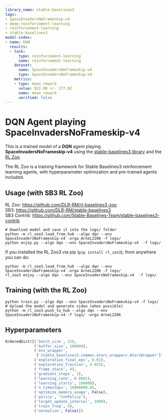 ```yaml
---
library_name: stable-baselines3
tags:
- SpaceInvadersNoFrameskip-v4
- deep-reinforcement-learning
- reinforcement-learning
- stable-baselines3
model-index:
- name: DQN
  results:
  - task:
      type: reinforcement-learning
      name: reinforcement-learning
    dataset:
      name: SpaceInvadersNoFrameskip-v4
      type: SpaceInvadersNoFrameskip-v4
    metrics:
    - type: mean_reward
      value: 922.00 +/- 277.02
      name: mean_reward
      verified: false
---
```


# **DQN** Agent playing **SpaceInvadersNoFrameskip-v4**
This is a trained model of a **DQN** agent playing **SpaceInvadersNoFrameskip-v4**
using the [stable-baselines3 library](https://github.com/DLR-RM/stable-baselines3)
and the [RL Zoo](https://github.com/DLR-RM/rl-baselines3-zoo).

The RL Zoo is a training framework for Stable Baselines3
reinforcement learning agents,
with hyperparameter optimization and pre-trained agents included.

## Usage (with SB3 RL Zoo)

RL Zoo: https://github.com/DLR-RM/rl-baselines3-zoo<br/>
SB3: https://github.com/DLR-RM/stable-baselines3<br/>
SB3 Contrib: https://github.com/Stable-Baselines-Team/stable-baselines3-contrib

```
# Download model and save it into the logs/ folder
python -m rl_zoo3.load_from_hub --algo dqn --env SpaceInvadersNoFrameskip-v4 -orga ArneL2206 -f logs/
python enjoy.py --algo dqn --env SpaceInvadersNoFrameskip-v4  -f logs/
```

If you installed the RL Zoo3 via pip (`pip install rl_zoo3`), from anywhere you can do:
```
python -m rl_zoo3.load_from_hub --algo dqn --env SpaceInvadersNoFrameskip-v4 -orga ArneL2206 -f logs/
rl_zoo3 enjoy --algo dqn --env SpaceInvadersNoFrameskip-v4  -f logs/
```

## Training (with the RL Zoo)
```
python train.py --algo dqn --env SpaceInvadersNoFrameskip-v4 -f logs/
# Upload the model and generate video (when possible)
python -m rl_zoo3.push_to_hub --algo dqn --env SpaceInvadersNoFrameskip-v4 -f logs/ -orga ArneL2206
```

## Hyperparameters
```python
OrderedDict([('batch_size', 32),
             ('buffer_size', 100000),
             ('env_wrapper',
              ['stable_baselines3.common.atari_wrappers.AtariWrapper']),
             ('exploration_final_eps', 0.01),
             ('exploration_fraction', 0.025),
             ('frame_stack', 4),
             ('gradient_steps', 1),
             ('learning_rate', 0.0001),
             ('learning_starts', 100000),
             ('n_timesteps', 10000000.0),
             ('optimize_memory_usage', False),
             ('policy', 'CnnPolicy'),
             ('target_update_interval', 1000),
             ('train_freq', 4),
             ('normalize', False)])
```
